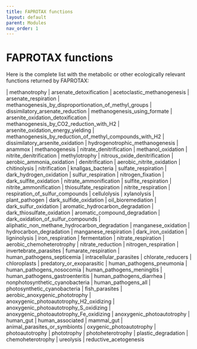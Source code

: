 ```yaml
---
title: FAPROTAX functions
layout: default
parent: Modules
nav_order: 1
---
```


# FAPROTAX functions


Here is the complete list with the metabolic or other ecologically relevant functions returned by FAPROTAX:


| methanotrophy 
| arsenate_detoxification
| acetoclastic_methanogenesis 
| arsenate_respiration
| methanogenesis_by_disproportionation_of_methyl_groups 
| dissimilatory_arsenate_reduction
| methanogenesis_using_formate 
| arsenite_oxidation_detoxification
| methanogenesis_by_CO2_reduction_with_H2 
| arsenite_oxidation_energy_yielding
| methanogenesis_by_reduction_of_methyl_compounds_with_H2 
| dissimilatory_arsenite_oxidation
| hydrogenotrophic_methanogenesis 
| anammox
| methanogenesis 
| nitrate_denitrification
| methanol_oxidation 
| nitrite_denitrification
| methylotrophy 
| nitrous_oxide_denitrification
| aerobic_ammonia_oxidation 
| denitrification
| aerobic_nitrite_oxidation 
| chitinolysis
| nitrification 
| knallgas_bacteria
| sulfate_respiration 
| dark_hydrogen_oxidation
| sulfur_respiration 
| nitrogen_fixation
| dark_sulfite_oxidation 
| nitrate_ammonification
| sulfite_respiration 
| nitrite_ammonification
| thiosulfate_respiration 
| nitrite_respiration
| respiration_of_sulfur_compounds 
| cellulolysis
| xylanolysis 
| plant_pathogen
| dark_sulfide_oxidation 
| oil_bioremediation
| dark_sulfur_oxidation 
| aromatic_hydrocarbon_degradation
| dark_thiosulfate_oxidation 
| aromatic_compound_degradation
| dark_oxidation_of_sulfur_compounds 
| aliphatic_non_methane_hydrocarbon_degradation
| manganese_oxidation 
| hydrocarbon_degradation
| manganese_respiration 
| dark_iron_oxidation
| ligninolysis 
| iron_respiration
| fermentation 
| nitrate_respiration
| aerobic_chemoheterotrophy 
| nitrate_reduction
| nitrogen_respiration
| invertebrate_parasites 
| fumarate_respiration
| human_pathogens_septicemia
| intracellular_parasites 
| chlorate_reducers
| chloroplasts
| predatory_or_exoparasitic
| human_pathogens_pneumonia 
| human_pathogens_nosocomia
| human_pathogens_meningitis 
| human_pathogens_gastroenteritis 
| human_pathogens_diarrhea 
| nonphotosynthetic_cyanobacteria
| human_pathogens_all 
| photosynthetic_cyanobacteria
| fish_parasites 
| aerobic_anoxygenic_phototrophy
| anoxygenic_photoautotrophy_H2_oxidizing
| anoxygenic_photoautotrophy_S_oxidizing
| anoxygenic_photoautotrophy_Fe_oxidizing
| anoxygenic_photoautotrophy
| human_gut 
| human_associated 
| mammal_gut 
| animal_parasites_or_symbionts 
| oxygenic_photoautotrophy
| photoautotrophy 
| phototrophy 
| photoheterotrophy
| plastic_degradation 
| chemoheterotrophy
| ureolysis 
| reductive_acetogenesis





